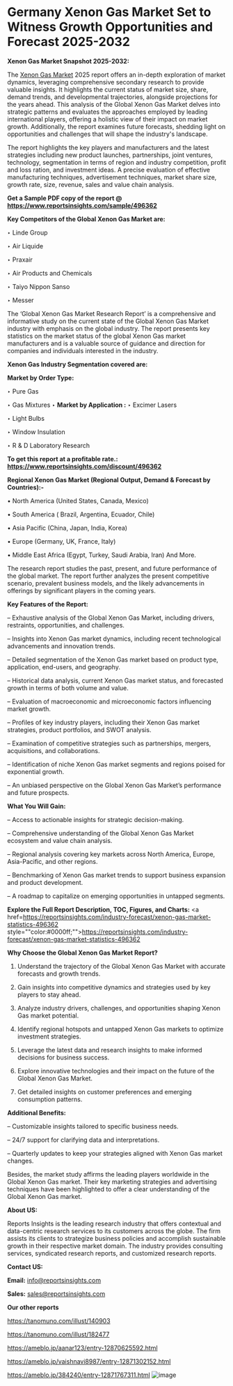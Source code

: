 # Germany Xenon Gas Market Set to Witness Growth Opportunities and Forecast 2025-2032

<strong>Xenon Gas Market Snapshot 2025-2032:</strong>

The <a href=https://www.reportsinsights.com/sample/496362>Xenon Gas Market</a> 2025 report offers an in-depth exploration of market dynamics, leveraging comprehensive secondary research to provide valuable insights. It highlights the current status of market size, share, demand trends, and developmental trajectories, alongside projections for the years ahead. This analysis of the Global Xenon Gas Market delves into strategic patterns and evaluates the approaches employed by leading international players, offering a holistic view of their impact on market growth. Additionally, the report examines future forecasts, shedding light on opportunities and challenges that will shape the industry's landscape.

The report highlights the key players and manufacturers and the latest strategies including new product launches, partnerships, joint ventures, technology, segmentation in terms of region and industry competition, profit and loss ration, and investment ideas. A precise evaluation of effective manufacturing techniques, advertisement techniques, market share size, growth rate, size, revenue, sales and value chain analysis.

<strong>Get a Sample PDF copy of the report @ <a href=https://www.reportsinsights.com/sample/496362 style=color:#0000ff;>https://www.reportsinsights.com/sample/496362</a></strong>

<strong>Key Competitors of the Global Xenon Gas Market are:</strong>

‣ Linde Group

‣ Air Liquide

‣ Praxair

‣ Air Products and Chemicals

‣ Taiyo Nippon Sanso

‣ Messer

The ‘Global Xenon Gas Market Research Report’ is a comprehensive and informative study on the current state of the Global Xenon Gas Market industry with emphasis on the global industry. The report presents key statistics on the market status of the global Xenon Gas market manufacturers and is a valuable source of guidance and direction for companies and individuals interested in the industry.

<strong>Xenon Gas Industry Segmentation covered are:</strong>

<strong>Market by Order Type: </strong>

‣ Pure Gas

‣ Gas Mixtures
‣ 
<strong>Market by Application :</strong>
‣ Excimer Lasers

‣ Light Bulbs

‣ Window Insulation

‣ R & D Laboratory Research

<strong>To get this report at a profitable rate.: <a href=https://www.reportsinsights.com/discount/496362 style=color:#0000ff;>https://www.reportsinsights.com/discount/496362</a></strong>

<strong>Regional Xenon Gas Market (Regional Output, Demand &amp; Forecast by Countries):-</strong>

• North America (United States, Canada, Mexico)

• South America ( Brazil, Argentina, Ecuador, Chile)

• Asia Pacific (China, Japan, India, Korea)

• Europe (Germany, UK, France, Italy)

• Middle East Africa (Egypt, Turkey, Saudi Arabia, Iran) And More.

The research report studies the past, present, and future performance of the global market. The report further analyzes the present competitive scenario, prevalent business models, and the likely advancements in offerings by significant players in the coming years.

<strong>Key Features of the Report:</strong>

– Exhaustive analysis of the Global Xenon Gas Market, including drivers, restraints, opportunities, and challenges.

– Insights into Xenon Gas market dynamics, including recent technological advancements and innovation trends.

– Detailed segmentation of the Xenon Gas market based on product type, application, end-users, and geography.

– Historical data analysis, current Xenon Gas market status, and forecasted growth in terms of both volume and value.

– Evaluation of macroeconomic and microeconomic factors influencing market growth.

– Profiles of key industry players, including their Xenon Gas market strategies, product portfolios, and SWOT analysis.

– Examination of competitive strategies such as partnerships, mergers, acquisitions, and collaborations.

– Identification of niche Xenon Gas market segments and regions poised for exponential growth.

– An unbiased perspective on the Global Xenon Gas Market’s performance and future prospects.

<strong>What You Will Gain:</strong>

– Access to actionable insights for strategic decision-making.

– Comprehensive understanding of the Global Xenon Gas Market ecosystem and value chain analysis.

– Regional analysis covering key markets across North America, Europe, Asia-Pacific, and other regions.

– Benchmarking of Xenon Gas market trends to support business expansion and product development.

– A roadmap to capitalize on emerging opportunities in untapped segments.

<strong>Explore the Full Report Description, TOC, Figures, and Charts:</strong>
<a href=https://reportsinsights.com/industry-forecast/xenon-gas-market-statistics-496362 style=""color:#0000ff;"">https://reportsinsights.com/industry-forecast/xenon-gas-market-statistics-496362</a>

<strong>Why Choose the Global Xenon Gas Market Report?</strong>

1. Understand the trajectory of the Global Xenon Gas Market with accurate forecasts and growth trends.

2. Gain insights into competitive dynamics and strategies used by key players to stay ahead.

3. Analyze industry drivers, challenges, and opportunities shaping Xenon Gas market potential.

4. Identify regional hotspots and untapped Xenon Gas markets to optimize investment strategies.

5. Leverage the latest data and research insights to make informed decisions for business success.

6. Explore innovative technologies and their impact on the future of the Global Xenon Gas Market.

7. Get detailed insights on customer preferences and emerging consumption patterns.

<strong>Additional Benefits:</strong>

– Customizable insights tailored to specific business needs.

– 24/7 support for clarifying data and interpretations.

– Quarterly updates to keep your strategies aligned with Xenon Gas market changes.

Besides, the market study affirms the leading players worldwide in the Global Xenon Gas market. Their key marketing strategies and advertising techniques have been highlighted to offer a clear understanding of the Global Xenon Gas market.

<strong><strong>About US</strong>:</strong>

Reports Insights is the leading research industry that offers contextual and data-centric research services to its customers across the globe. The firm assists its clients to strategize business policies and accomplish sustainable growth in their respective market domain. The industry provides consulting services, syndicated research reports, and customized research reports.

<strong>Contact US:</strong>

<p class=><b>Email:</b> <a href=mailto:info@reportsinsights.com>info@reportsinsights.com</a></p>
<p class=><b>Sales:</b> <a href=mailto:sales@reportsinsights.com>sales@reportsinsights.com</a></p>

<strong>Our other reports</strong>

<a href=https://tanomuno.com/illust/140903>https://tanomuno.com/illust/140903</a>

<a href=https://tanomuno.com/illust/182477>https://tanomuno.com/illust/182477</a>

<a href=https://ameblo.jp/aanar123/entry-12870625592.html>https://ameblo.jp/aanar123/entry-12870625592.html</a>

<a href=https://ameblo.jp/vaishnavi8987/entry-12871302152.html>https://ameblo.jp/vaishnavi8987/entry-12871302152.html</a>

<a href=https://ameblo.jp/384240/entry-12871767311.html>https://ameblo.jp/384240/entry-12871767311.html</a>
![image](https://github.com/user-attachments/assets/afa6454b-31bd-4a6f-91b8-dbed0f29bcbb)
